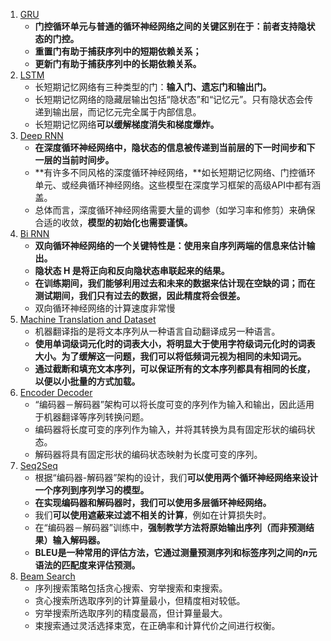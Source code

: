 1. [GRU](1.gru.ipynb)
    - **门控循环单元与普通的循环神经网络之间的关键区别在于：前者支持隐状态的门控。**
    - **重置门有助于捕获序列中的短期依赖关系；**
    - **更新门有助于捕获序列中的长期依赖关系。**
2. [LSTM](2.lstm.ipynb)
    - 长短期记忆网络有三种类型的门：**输入门、遗忘门和输出门。**
    - 长短期记忆网络的隐藏层输出包括“隐状态”和“记忆元”。只有隐状态会传递到输出层，而记忆元完全属于内部信息。
    - 长短期记忆网络**可以缓解梯度消失和梯度爆炸。**
3. [Deep RNN](3.deep-rnn.ipynb)
    - **在深度循环神经网络中，隐状态的信息被传递到当前层的下一时间步和下一层的当前时间步。**
    - **有许多不同风格的深度循环神经网络，**如长短期记忆网络、门控循环单元、或经典循环神经网络。这些模型在深度学习框架的高级API中都有涵盖。
    - 总体而言，深度循环神经网络需要大量的调参（如学习率和修剪）来确保合适的收敛，**模型的初始化也需要谨慎。**
4. [Bi RNN](4.bi-rnn.ipynb)
    - **双向循环神经网络的一个关键特性是：使用来自序列两端的信息来估计输出。**
    - **隐状态 H 是将正向和反向隐状态串联起来的结果。**
    - **在训练期间，我们能够利用过去和未来的数据来估计现在空缺的词；而在测试期间，我们只有过去的数据，因此精度将会很差。**
    - 双向循环神经网络的计算速度非常慢
5. [Machine Translation and Dataset](5.machine-translation-and-dataset.ipynb)
    - 机器翻译指的是将文本序列从一种语言自动翻译成另一种语言。
    - **使用单词级词元化时的词表大小，将明显大于使用字符级词元化时的词表大小。为了缓解这一问题，我们可以将低频词元视为相同的未知词元。**
    - **通过截断和填充文本序列，可以保证所有的文本序列都具有相同的长度，以便以小批量的方式加载。**
6. [Encoder Decoder](6.encoder-decoder.ipynb)
    - “编码器－解码器”架构可以将长度可变的序列作为输入和输出，因此适用于机器翻译等序列转换问题。
    - 编码器将长度可变的序列作为输入，并将其转换为具有固定形状的编码状态。
    - 解码器将具有固定形状的编码状态映射为长度可变的序列。
7. [Seq2Seq](7.seq2seq.ipynb)
    - 根据“编码器-解码器”架构的设计，我们**可以使用两个循环神经网络来设计一个序列到序列学习的模型。**
    - **在实现编码器和解码器时，我们可以使用多层循环神经网络。**
    - 我们**可以使用遮蔽来过滤不相关的计算**，例如在计算损失时。
    - 在“编码器－解码器”训练中，**强制教学方法将原始输出序列（而非预测结果）输入解码器。**
    - **BLEU是一种常用的评估方法，它通过测量预测序列和标签序列之间的$n$元语法的匹配度来评估预测。**
8. [Beam Search](8.beam-search.ipynb)
    - 序列搜索策略包括贪心搜索、穷举搜索和束搜索。
    - 贪心搜索所选取序列的计算量最小，但精度相对较低。
    - 穷举搜索所选取序列的精度最高，但计算量最大。
    - 束搜索通过灵活选择束宽，在正确率和计算代价之间进行权衡。